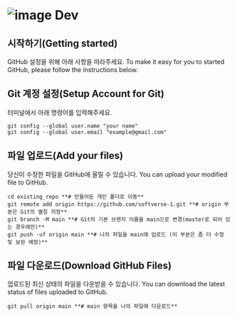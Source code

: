 # ![image](https://github.com/HnueeJimin/softverse/assets/171033088/5ec6b8e3-b85a-4b55-a64c-3ed47f4aa4c0) Dev


## 시작하기(Getting started)

GitHub 설정을 위해 아래 사항을 따라주세요.
To make it easy for you to started GitHub, please follow the instructions below.

## Git 계정 설정(Setup Account for Git)
터미널에서 아래 명령어를 입력해주세요.

```
git config --global user.name "your name"
git config --global user.email "example@gmail.com"
```

## 파일 업로드(Add your files)
당신이 수정한 파일을 GitHub에 올릴 수 있습니다.
You can upload your modified file to GitHub.

```
cd existing_repo **# 만들어둔 개인 폴더로 이동**
git remote add origin https://github.com/softverse-1.git **# origin 부분은 Git의 별칭 지정**
git branch -M main **# Git의 기본 브랜치 이름을 main으로 변경(master로 되어 있는 경우에만)**
git push -uf origin main **# 나의 파일을 main에 업로드 (이 부분은 좀 더 수정 및 보완 예정)**
```

## 파일 다운로드(Download GitHub Files)
업로드된 최신 상태의 파일을 다운받을 수 있습니다.
You can download the latest status of files uploaded to GitHub.

```
git pull origin main **# main 항목을 나의 파일에 다운로드**
```


